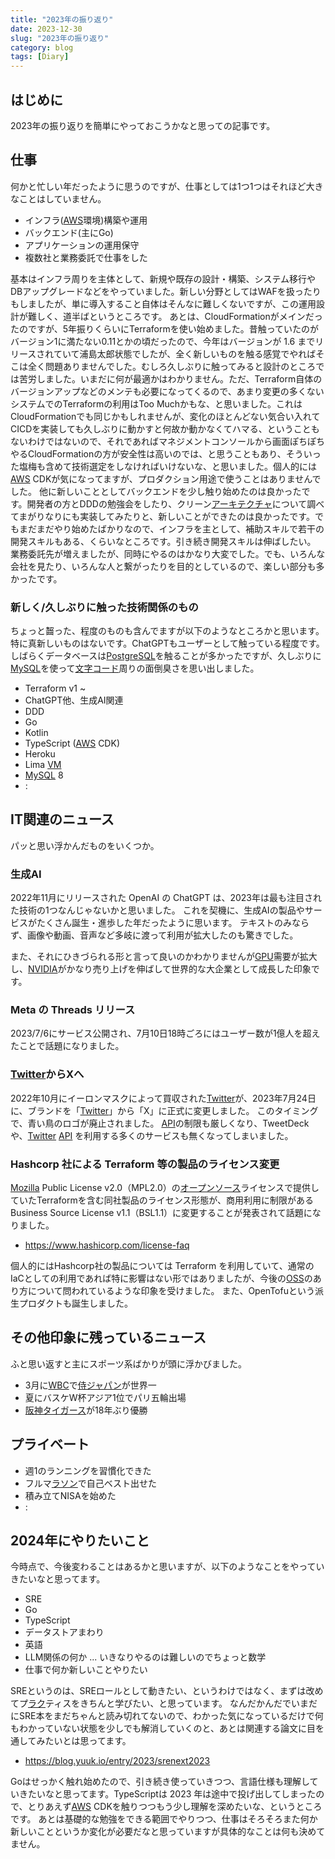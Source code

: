 ```yaml
---
title: "2023年の振り返り"
date: 2023-12-30
slug: "2023年の振り返り"
category: blog
tags: [Diary]
---
```

<h2 id="はじめに">はじめに</h2>

<p>2023年の振り返りを簡単にやっておこうかなと思っての記事です。</p>

<h2 id="仕事">仕事</h2>

<p>何かと忙しい年だったように思うのですが、仕事としては1つ1つはそれほど大きなことはしていません。</p>

<ul>
<li>インフラ(<a class="keyword" href="https://d.hatena.ne.jp/keyword/AWS">AWS</a>環境)構築や運用</li>
<li>バックエンド(主にGo)</li>
<li>アプリケーションの運用保守</li>
<li>複数社と業務委託で仕事をした</li>
</ul>


<p>基本はインフラ周りを主体として、新規や既存の設計・構築、システム移行やDBアップグレードなどをやっていました。新しい分野としてはWAFを扱ったりもしましたが、単に導入すること自体はそんなに難しくないですが、この運用設計が難しく、道半ばというところです。
あとは、CloudFormationがメインだったのですが、5年振りくらいにTerraformを使い始めました。昔触っていたのがバージョン1に満たない0.11とかの頃だったので、今年はバージョンが 1.6 までリリースされていて浦島太郎状態でしたが、全く新しいものを触る感覚でやればそこは全く問題ありませんでした。むしろ久しぶりに触ってみると設計のところでは苦労しました。いまだに何が最適かはわかりません。ただ、Terraform自体のバージョンアップなどのメンテも必要になってくるので、あまり変更の多くないシステムでのTerraformの利用はToo Muchかもな、と思いました。これはCloudFormationでも同じかもしれませんが、変化のほとんどない気合い入れてCICDを実装しても久しぶりに動かすと何故か動かなくてハマる、ということもないわけではないので、それであればマネジメントコンソールから画面ぽちぽちやるCloudFormationの方が安全性は高いのでは、と思うこともあり、そういった塩梅も含めて技術選定をしなければいけないな、と思いました。個人的には<a class="keyword" href="https://d.hatena.ne.jp/keyword/AWS">AWS</a> CDKが気になってますが、プロダクション用途で使うことはありませんでした。
他に新しいこととしてバックエンドを少し触り始めたのは良かったです。開発者の方とDDDの勉強会をしたり、クリーン<a class="keyword" href="https://d.hatena.ne.jp/keyword/%A5%A2%A1%BC%A5%AD%A5%C6%A5%AF%A5%C1%A5%E3">アーキテクチャ</a>について調べてまがりなりにも実装してみたりと、新しいことができたのは良かったです。でもまだまだやり始めたばかりなので、インフラを主として、補助スキルで若干の開発スキルもある、くらいなところです。引き続き開発スキルは伸ばしたい。
業務委託先が増えましたが、同時にやるのはかなり大変でした。でも、いろんな会社を見たり、いろんな人と繋がったりを目的としているので、楽しい部分も多かったです。</p>

<h3 id="新しく久しぶりに触った技術関係のもの">新しく/久しぶりに触った技術関係のもの</h3>

<p>ちょっと齧った、程度のものも含んでますが以下のようなところかと思います。
特に真新しいものはないです。ChatGPTもユーザーとして触っている程度です。しばらくデータベースは<a class="keyword" href="https://d.hatena.ne.jp/keyword/PostgreSQL">PostgreSQL</a>を触ることが多かったですが、久しぶりに<a class="keyword" href="https://d.hatena.ne.jp/keyword/MySQL">MySQL</a>を使って<a class="keyword" href="https://d.hatena.ne.jp/keyword/%CA%B8%BB%FA%A5%B3%A1%BC%A5%C9">文字コード</a>周りの面倒臭さを思い出しました。</p>

<ul>
<li>Terraform v1 ~</li>
<li>ChatGPT他、生成AI関連</li>
<li>DDD</li>
<li>Go</li>
<li>Kotlin</li>
<li>TypeScript (<a class="keyword" href="https://d.hatena.ne.jp/keyword/AWS">AWS</a> CDK)</li>
<li>Heroku</li>
<li>Lima <a class="keyword" href="https://d.hatena.ne.jp/keyword/VM">VM</a></li>
<li><a class="keyword" href="https://d.hatena.ne.jp/keyword/MySQL">MySQL</a> 8</li>
<li>:</li>
</ul>


<h2 id="IT関連のニュース">IT関連のニュース</h2>

<p>パッと思い浮かんだものをいくつか。</p>

<h3 id="生成AI">生成AI</h3>

<p>2022年11月にリリースされた OpenAI の ChatGPT は、2023年は最も注目された技術の1つなんじゃないかと思いました。
これを契機に、生成AIの製品やサービスがたくさん誕生・進歩した年だったように思います。
テキストのみならず、画像や動画、音声など多岐に渡って利用が拡大したのも驚きでした。</p>

<p>また、それにひきづられる形と言って良いのかわかりませんが<a class="keyword" href="https://d.hatena.ne.jp/keyword/GPU">GPU</a>需要が拡大し、<a class="keyword" href="https://d.hatena.ne.jp/keyword/NVIDIA">NVIDIA</a>がかなり売り上げを伸ばして世界的な大企業として成長した印象です。</p>

<h3 id="Meta-の-Threads-リリース">Meta の Threads リリース</h3>

<p>2023/7/6にサービス公開され、7月10日18時ごろにはユーザー数が1億人を超えたことで話題になりました。</p>

<h3 id="TwitterからXへ"><a class="keyword" href="https://d.hatena.ne.jp/keyword/Twitter">Twitter</a>からXへ</h3>

<p>2022年10月にイーロンマスクによって買収された<a class="keyword" href="https://d.hatena.ne.jp/keyword/Twitter">Twitter</a>が、2023年7月24日に、ブランドを「<a class="keyword" href="https://d.hatena.ne.jp/keyword/Twitter">Twitter</a>」から「X」に正式に変更しました。
このタイミングで、青い鳥のロゴが廃止されました。
<a class="keyword" href="https://d.hatena.ne.jp/keyword/API">API</a>の制限も厳しくなり、TweetDeck や、<a class="keyword" href="https://d.hatena.ne.jp/keyword/Twitter">Twitter</a> <a class="keyword" href="https://d.hatena.ne.jp/keyword/API">API</a> を利用する多くのサービスも無くなってしまいました。</p>

<h3 id="Hashcorp-社による-Terraform-等の製品のライセンス変更">Hashcorp 社による Terraform 等の製品のライセンス変更</h3>

<p><a class="keyword" href="https://d.hatena.ne.jp/keyword/Mozilla">Mozilla</a> Public License v2.0（MPL2.0）の<a class="keyword" href="https://d.hatena.ne.jp/keyword/%A5%AA%A1%BC%A5%D7%A5%F3%A5%BD%A1%BC%A5%B9">オープンソース</a>ライセンスで提供していたTerraformを含む同社製品のライセンス形態が、商用利用に制限があるBusiness Source License v1.1（BSL1.1）に変更することが発表されて話題になりました。</p>

<ul>
<li><a href="https://www.hashicorp.com/license-faq">https://www.hashicorp.com/license-faq</a></li>
</ul>


<p>個人的にはHashcorp社の製品については Terraform を利用していて、通常のIaCとしての利用であれば特に影響はない形ではありましたが、今後の<a class="keyword" href="https://d.hatena.ne.jp/keyword/OSS">OSS</a>のあり方について問われているような印象を受けました。
また、OpenTofuという派生プロダクトも誕生しました。</p>

<h2 id="その他印象に残っているニュース">その他印象に残っているニュース</h2>

<p>ふと思い返すと主にスポーツ系ばかりが頭に浮かびました。</p>

<ul>
<li>3月に<a class="keyword" href="https://d.hatena.ne.jp/keyword/WBC">WBC</a>で<a class="keyword" href="https://d.hatena.ne.jp/keyword/%BB%F8%A5%B8%A5%E3%A5%D1%A5%F3">侍ジャパン</a>が世界一</li>
<li>夏にバスケW杯アジア1位でパリ五輪出場</li>
<li><a class="keyword" href="https://d.hatena.ne.jp/keyword/%BA%E5%BF%C0%A5%BF%A5%A4%A5%AC%A1%BC%A5%B9">阪神タイガース</a>が18年ぶり優勝</li>
</ul>


<h2 id="プライベート">プライベート</h2>

<ul>
<li>週1のランニングを習慣化できた</li>
<li>フルマ<a class="keyword" href="https://d.hatena.ne.jp/keyword/%A5%E9%A5%BD%A5%F3">ラソン</a>で自己ベスト出せた</li>
<li>積み立てNISAを始めた</li>
<li>:</li>
</ul>


<h2 id="2024年にやりたいこと">2024年にやりたいこと</h2>

<p>今時点で、今後変わることはあるかと思いますが、以下のようなことをやっていきたいなと思ってます。</p>

<ul>
<li>SRE</li>
<li>Go</li>
<li>TypeScript</li>
<li>データストアまわり</li>
<li>英語</li>
<li>LLM関係の何か ... いきなりやるのは難しいのでちょっと数学</li>
<li>仕事で何か新しいことやりたい</li>
</ul>


<p>SREというのは、SREロールとして動きたい、というわけではなく、まずは改めてプ<a class="keyword" href="https://d.hatena.ne.jp/keyword/%A5%E9%A5%AF">ラク</a>ティスをきちんと学びたい、と思っています。
なんだかんだでいまだにSRE本をまだちゃんと読み切れてないので、わかった気になっているだけで何もわかっていない状態を少しでも解消していくのと、あとは関連する論文に目を通してみたいとは思ってます。</p>

<ul>
<li><a href="https://blog.yuuk.io/entry/2023/srenext2023">https://blog.yuuk.io/entry/2023/srenext2023</a></li>
</ul>


<p>Goはせっかく触れ始めたので、引き続き使っていきつつ、言語仕様も理解していきたいなと思ってます。TypeScriptは 2023 年は途中で投げ出してしまったので、とりあえず<a class="keyword" href="https://d.hatena.ne.jp/keyword/AWS">AWS</a> CDKを触りつつもう少し理解を深めたいな、というところです。
あとは基礎的な勉強をできる範囲でやりつつ、仕事はそろそろまた何か新しいことというか変化が必要だなと思っていますが具体的なことは何も決めてません。</p>

